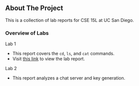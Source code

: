 <!-- ABOUT THE PROJECT -->
## About The Project

This is a collection of lab reports for CSE 15L at UC San Diego. 

### Overview of Labs
Lab 1
  * This report covers the `cd`, `ls`, and `cat` commands.
  * Visit <a href="https://umanzorurrutia.github.io/cse15l-lab-reports/lab1-report">this link</a> to view the lab report.

Lab 2
  * This report analyzes a chat server and key generation.
